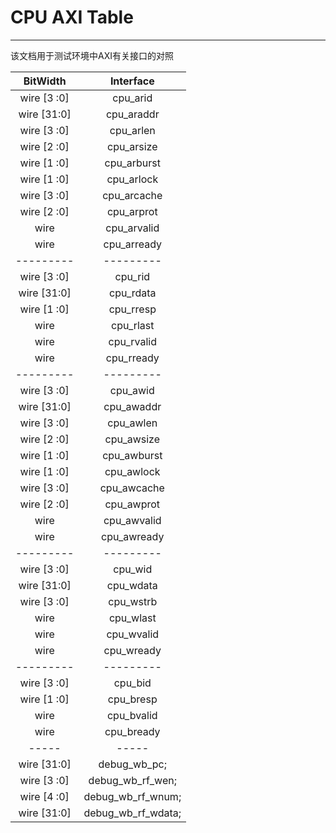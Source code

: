 # CPU AXI Table 

---

该文档用于测试环境中AXI有关接口的对照

|  BitWidth   |     Interface      |
|:-----------:|:------------------:|
| wire [3 :0] |      cpu_arid      |
| wire [31:0] |     cpu_araddr     |
| wire [3 :0] |     cpu_arlen      |
| wire [2 :0] |     cpu_arsize     |
| wire [1 :0] |    cpu_arburst     |
| wire [1 :0] |     cpu_arlock     |
| wire [3 :0] |    cpu_arcache     |
| wire [2 :0] |     cpu_arprot     |
|    wire     |    cpu_arvalid     |
|    wire     |    cpu_arready     |
|  ---------  |     ---------      |
| wire [3 :0] |      cpu_rid       |
| wire [31:0] |     cpu_rdata      |
| wire [1 :0] |     cpu_rresp      |
|    wire     |     cpu_rlast      |
|    wire     |     cpu_rvalid     |
|    wire     |     cpu_rready     |
|  ---------  |     ---------      |
| wire [3 :0] |      cpu_awid      |
| wire [31:0] |     cpu_awaddr     |
| wire [3 :0] |     cpu_awlen      |
| wire [2 :0] |     cpu_awsize     |
| wire [1 :0] |    cpu_awburst     |
| wire [1 :0] |     cpu_awlock     |
| wire [3 :0] |    cpu_awcache     |
| wire [2 :0] |     cpu_awprot     |
|    wire     |    cpu_awvalid     |
|    wire     |    cpu_awready     |
|  ---------  |     ---------      |
| wire [3 :0] |      cpu_wid       |
| wire [31:0] |     cpu_wdata      |
| wire [3 :0] |     cpu_wstrb      |
|    wire     |     cpu_wlast      |
|    wire     |     cpu_wvalid     |
|    wire     |     cpu_wready     |
|  ---------  |     ---------      |
| wire [3 :0] |      cpu_bid       |
| wire [1 :0] |     cpu_bresp      |
|    wire     |     cpu_bvalid     |
|    wire     |     cpu_bready     |
|    -----    |       -----        |
| wire [31:0] |    debug_wb_pc;    |
| wire [3 :0] |  debug_wb_rf_wen;  |
| wire [4 :0] | debug_wb_rf_wnum;  |
| wire [31:0] | debug_wb_rf_wdata; |